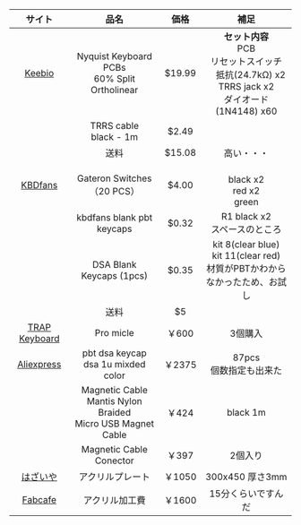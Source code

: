 | サイト | 品名 | 価格 | 補足 |
| :-: | :-: | :-: | :-: |
|[Keebio](https://keeb.io/)|Nyquist Keyboard PCBs <br> 60% Split Ortholinear |$19.99|<strong>セット内容</strong> 　<br>PCB <br> リセットスイッチ　<br>　抵抗(24.7kΩ) x2 <br>TRRS jack x2 <br> ダイオード(1N4148) x60|
| | TRRS cable <br> black - 1m | $2.49|  |
| |送料 | $15.08 | 高い・・・|
|[KBDfans](https://kbdfans.myshopify.com/)|Gateron Switches （20 PCS） | $4.00 |  <br> black x2 <br> red x2 <br> green  |
| | kbdfans blank pbt keycaps | $0.32 | R1 black x2 <br> スペースのところ|  
| | DSA Blank Keycaps (1pcs) | $0.35 | kit 8(clear blue) <br> kit 11(clear red) <br> 材質がPBTかわからなかったため、お試し|
| | 送料 | $5 | |
|[TRAP Keyboard](https://talpkeyboard.stores.jp/) | Pro micle | ￥600 | 3個購入|
|[Aliexpress](https://www.aliexpress.com/) | pbt dsa keycap dsa 1u mixded color | ￥2375 | 87pcs <br> 個数指定も出来た
| | Magnetic Cable Mantis Nylon Braided <br > Micro USB Magnet Cable | ￥424 | black 1m |
| | Magnetic Cable Conector| ￥397 | 2個入り|
| [はざいや](https://www.hazaiya.co.jp/)|アクリルプレート |￥1050|300x450 厚さ3mm　|
| [Fabcafe](https://fabcafe.com/tokyo/)|アクリル加工費 |￥1600|15分くらいですんだ　|
